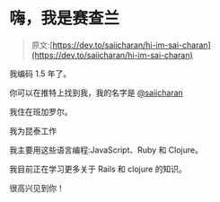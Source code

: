 # 嗨，我是赛查兰

> 原文:[https://dev.to/saiicharan/hi-im-sai-charan](https://dev.to/saiicharan/hi-im-sai-charan)

我编码 1.5 年了。

你可以在推特上找到我，我的名字是 [@saiicharan](https://twitter.com/saiicharan)

我住在班加罗尔。

我为昆泰工作

我主要用这些语言编程:JavaScript、Ruby 和 Clojure。

我目前正在学习更多关于 Rails 和 clojure 的知识。

很高兴见到你！